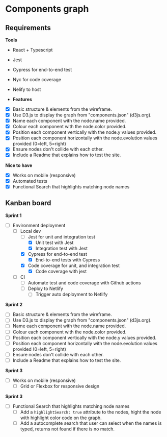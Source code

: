 # Components graph

## Requirements

**Tools**

- React + Typescript
- Jest
- Cypress for end-to-end test
- Nyc for code coverage
- Nelify to host

- **Features**

- [x] Basic structure & elements from the wireframe.
- [x] Use D3.js to display the graph from "components.json" (d3js.org).
- [x] Name each component with the node.name provided.
- [x] Colour each component with the node.color provided.
- [x] Position each component vertically with the node.y values provided.
- [x] Position each component horizontally with the node.evolution values provided (0=left, 5=right)
- [x] Ensure nodes don't collide with each other.
- [x] Include a Readme that explains how to test the site.

**Nice to have**

- [x] Works on mobile (responsive)
- [x] Automated tests
- [x] Functional Search that highlights matching node names

## Kanban board

**Sprint 1**

- [ ] Environment deployment
  - [ ] Local dev
    - [ ] Jest for unit and integration test
      - [x] Unit test with Jest
      - [x] Integration test with Jest
    - [x] Cypress for end-to-end test
      - [x] End-to-end tests with Cypress
    - [x] Code coverage for unit, and integration test
      - [x] Code coverage with jest
  - [ ] CI
    - [ ] Automate test and code coverage with Github actions
    - [ ] Deploy to Netlify
      - [ ] Trigger auto deployment to Netlify

**Sprint 2**

- [ ] Basic structure & elements from the wireframe.
- [ ] Use D3.js to display the graph from "components.json" (d3js.org).
- [ ] Name each component with the node.name provided.
- [ ] Colour each component with the node.color provided.
- [ ] Position each component vertically with the node.y values provided.
- [ ] Position each component horizontally with the node.evolution values provided (0=left, 5=right)
- [ ] Ensure nodes don't collide with each other.
- [ ] Include a Readme that explains how to test the site.

**Sprint 3**

- [ ] Works on mobile (responsive)
  - [ ] Grid or Flexbox for responsive design

**Sprint 3**

- [ ] Functional Search that highlights matching node names
  - [ ] Add a `highlightSearch: true` attribute to the nodes, hight the node with highlight color code on the graph.
  - [ ] Add a autocomplete search that user can select when the names is typed, returns not found if there is no match.
